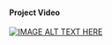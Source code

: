 #### Project Video

[![IMAGE ALT TEXT HERE](https://img.youtube.com/vi/zyG38ALUM24/0.jpg)](https://youtu.be/zyG38ALUM24)